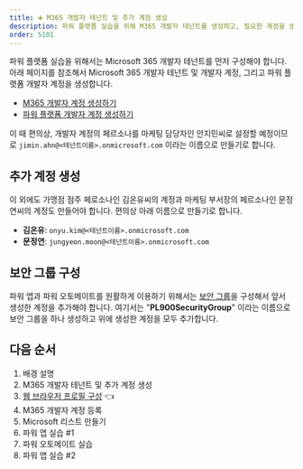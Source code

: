 ```yaml
---
title: ➕ M365 개발자 테넌트 및 추가 계정 생성
description: 파워 플랫폼 실습을 위해 M365 개발자 테넌트를 생성하고, 필요한 계정을 생성합니다.
order: 5101
---
```


파워 플랫폼 실습을 위해서는 Microsoft 365 개발자 테넌트를 먼저 구성해야 합니다. 아래 페이지를 참조해서 Microsoft 365 개발자 테넌트 및 개발자 계정, 그리고 파워 플랫폼 개발자 계정을 생성합니다.

* [M365 개발자 계정 생성하기](/m365/m365-dev-setup)
* [파워 플랫폼 개발자 계정 생성하기](/pp/pp-dev-setup)

이 때 편의상, 개발자 계정의 페르소나를 마케팅 담당자인 안지민씨로 설정할 예정이므로 `jimin.ahn@<테넌트이름>.onmicrosoft.com` 이라는 이름으로 만들기로 합니다.

## 추가 계정 생성 ##

이 외에도 가맹점 점주 페로소나인 김온유씨의 계정과 마케팅 부서장의 페르소나인 문정연씨의 계정도 만들어야 합니다. 편의상 아래 이름으로 만들기로 합니다.

* **김온유**: `onyu.kim@<테넌트이름>.onmicrosoft.com`
* **문정연**: `jungyeon.moon@<테넌트이름>.onmicrosoft.com`


## 보안 그룹 구성 ##

파워 앱과 파워 오토메이트를 원활하게 이용하기 위해서는 [보안 그룹][m365 security group]을 구성해서 앞서 생성한 계정을 추가해야 합니다. 여기서는 "**PL900SecurityGroup**" 이라는 이름으로 보안 그룹을 하나 생성하고 위에 생성한 계정을 모두 추가합니다.


## 다음 순서 ##

1. 배경 설명
2. M365 개발자 테넌트 및 추가 계정 생성
3. [웹 브라우저 프로필 구성][handson browser profile] 👈
4. M365 개발자 계정 등록
5. Microsoft 리스트 만들기
6. 파워 앱 실습 #1
7. 파워 오토메이트 실습
8. 파워 앱 실습 #2


[m365 security group]: https://docs.microsoft.com/ko-kr/microsoft-365/admin/email/create-edit-or-delete-a-security-group?WT.mc_id=power-34890-juyoo

[handson background]: ../background
[handson m365 create]: ../m365-account-setup
[handson browser profile]: ../web-browser-setup
[handson m365 rego]: ../m365-account-registration
[handson m365 list]: ../m365-list
[handson pas 1]: ../power-apps-1
[handson pau]: ../power-automate
[handson pas 2]: ../power-apps-2
